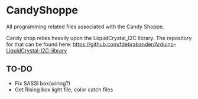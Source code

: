 # CandyShoppe
All programming related files associated with the Candy Shoppe.

Candy shop relies heavily upon the LiquidCrystal_I2C library. The repository for that can be found here:
https://github.com/fdebrabander/Arduino-LiquidCrystal-I2C-library

TO-DO
---
- Fix SASSI box(wiring?)
- Get Rising box light file, color catch files 
